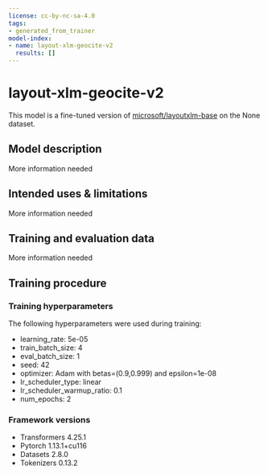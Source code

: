 ```yaml
---
license: cc-by-nc-sa-4.0
tags:
- generated_from_trainer
model-index:
- name: layout-xlm-geocite-v2
  results: []
---
```


<!-- This model card has been generated automatically according to the information the Trainer had access to. You
should probably proofread and complete it, then remove this comment. -->

# layout-xlm-geocite-v2

This model is a fine-tuned version of [microsoft/layoutxlm-base](https://huggingface.co/microsoft/layoutxlm-base) on the None dataset.

## Model description

More information needed

## Intended uses & limitations

More information needed

## Training and evaluation data

More information needed

## Training procedure

### Training hyperparameters

The following hyperparameters were used during training:
- learning_rate: 5e-05
- train_batch_size: 4
- eval_batch_size: 1
- seed: 42
- optimizer: Adam with betas=(0.9,0.999) and epsilon=1e-08
- lr_scheduler_type: linear
- lr_scheduler_warmup_ratio: 0.1
- num_epochs: 2

### Framework versions

- Transformers 4.25.1
- Pytorch 1.13.1+cu116
- Datasets 2.8.0
- Tokenizers 0.13.2
